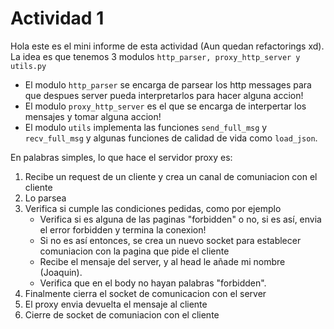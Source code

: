# Actividad 1
Hola este es el mini informe de esta actividad (Aun quedan refactorings xd).
La idea es que tenemos 3 modulos `http_parser, proxy_http_server y utils.py`
- El modulo `http_parser` se encarga de parsear los http messages para que despues
server pueda interpretarlos para hacer alguna accion!
- El modulo `proxy_http_server` es el que se encarga de interpertar los mensajes y tomar alguna accion!
- El modulo `utils` implementa las funciones `send_full_msg` y `recv_full_msg` y algunas
funciones de calidad de vida como `load_json`.

En palabras simples, lo que hace el servidor proxy es:
1. Recibe un request de un cliente y crea un canal de comuniacion con el cliente
2. Lo parsea
3. Verifica si cumple las condiciones pedidas, como por ejemplo
   - Verifica si es alguna de las paginas "forbidden" o no, si es así, envia el error forbidden y termina la conexion!
   - Si no es así entonces, se crea un nuevo socket para establecer comuniacion con la pagina que pide el cliente
   - Recibe el mensaje del server, y al head le añade mi nombre (Joaquin).
   - Verifica que en el body no hayan palabras "forbidden".
4. Finalmente cierra el socket de comunicacion con el server
5. El proxy envia devuelta el mensaje al cliente
6. Cierre de socket de comuniacion con el cliente
